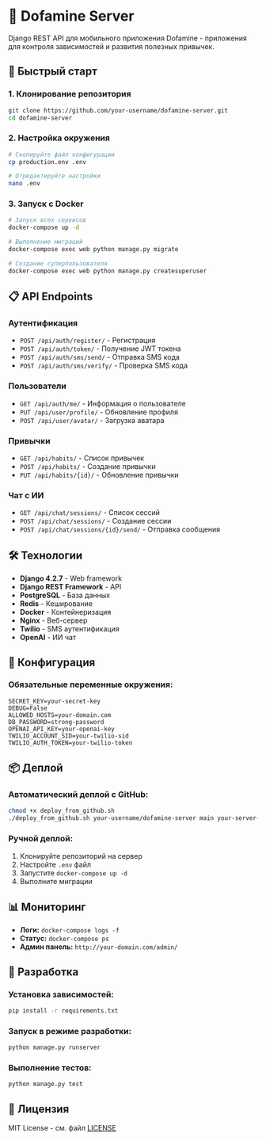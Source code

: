 # 🧠 Dofamine Server

Django REST API для мобильного приложения Dofamine - приложения для контроля зависимостей и развития полезных привычек.

## 🚀 Быстрый старт

### 1. Клонирование репозитория
```bash
git clone https://github.com/your-username/dofamine-server.git
cd dofamine-server
```

### 2. Настройка окружения
```bash
# Скопируйте файл конфигурации
cp production.env .env

# Отредактируйте настройки
nano .env
```

### 3. Запуск с Docker
```bash
# Запуск всех сервисов
docker-compose up -d

# Выполнение миграций
docker-compose exec web python manage.py migrate

# Создание суперпользователя
docker-compose exec web python manage.py createsuperuser
```

## 📋 API Endpoints

### Аутентификация
- `POST /api/auth/register/` - Регистрация
- `POST /api/auth/token/` - Получение JWT токена
- `POST /api/auth/sms/send/` - Отправка SMS кода
- `POST /api/auth/sms/verify/` - Проверка SMS кода

### Пользователи
- `GET /api/auth/me/` - Информация о пользователе
- `PUT /api/user/profile/` - Обновление профиля
- `POST /api/user/avatar/` - Загрузка аватара

### Привычки
- `GET /api/habits/` - Список привычек
- `POST /api/habits/` - Создание привычки
- `PUT /api/habits/{id}/` - Обновление привычки

### Чат с ИИ
- `GET /api/chat/sessions/` - Список сессий
- `POST /api/chat/sessions/` - Создание сессии
- `POST /api/chat/sessions/{id}/send/` - Отправка сообщения

## 🛠️ Технологии

- **Django 4.2.7** - Web framework
- **Django REST Framework** - API
- **PostgreSQL** - База данных
- **Redis** - Кеширование
- **Docker** - Контейнеризация
- **Nginx** - Веб-сервер
- **Twilio** - SMS аутентификация
- **OpenAI** - ИИ чат

## 🔧 Конфигурация

### Обязательные переменные окружения:
```env
SECRET_KEY=your-secret-key
DEBUG=False
ALLOWED_HOSTS=your-domain.com
DB_PASSWORD=strong-password
OPENAI_API_KEY=your-openai-key
TWILIO_ACCOUNT_SID=your-twilio-sid
TWILIO_AUTH_TOKEN=your-twilio-token
```

## 📦 Деплой

### Автоматический деплой с GitHub:
```bash
chmod +x deploy_from_github.sh
./deploy_from_github.sh your-username/dofamine-server main your-server-ip your-domain.com
```

### Ручной деплой:
1. Клонируйте репозиторий на сервер
2. Настройте `.env` файл
3. Запустите `docker-compose up -d`
4. Выполните миграции

## 📊 Мониторинг

- **Логи:** `docker-compose logs -f`
- **Статус:** `docker-compose ps`
- **Админ панель:** `http://your-domain.com/admin/`

## 🤝 Разработка

### Установка зависимостей:
```bash
pip install -r requirements.txt
```

### Запуск в режиме разработки:
```bash
python manage.py runserver
```

### Выполнение тестов:
```bash
python manage.py test
```

## 📄 Лицензия

MIT License - см. файл [LICENSE](LICENSE)